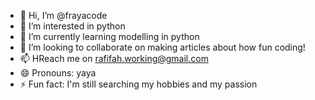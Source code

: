 - 👋 Hi, I’m @frayacode
- 👀 I’m interested in python
- 🌱 I’m currently learning modelling in python
- 💞️ I’m looking to collaborate on making articles about how fun coding!
- 📫 HReach me on rafifah.working@gmail.com
- 😄 Pronouns: yaya
- ⚡ Fun fact: I'm still searching my hobbies and my passion

<!---
frayacode/frayacode is a ✨ special ✨ repository because its `README.md` (this file) appears on your GitHub profile.
You can click the Preview link to take a look at your changes.
--->
